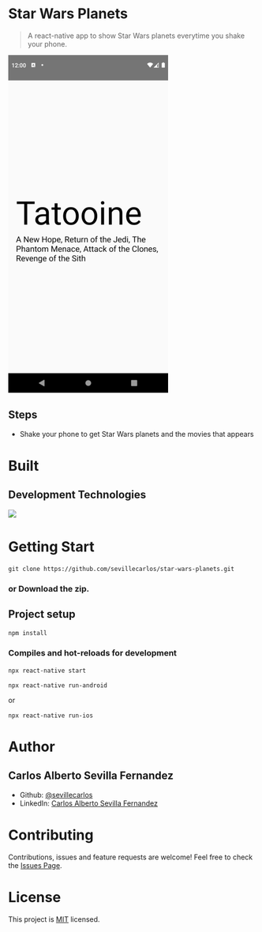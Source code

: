 # Star Wars Planets
> A react-native app to show Star Wars planets everytime you shake your phone.

![Star-Wars-Planet-Image!](/assets/img/app-image.png "Star Wars Planet Image")

## Steps
* Shake your phone to get Star Wars planets and the movies that appears

# Built
## Development Technologies
![](https://img.shields.io/badge/Mobile-React-Native-blue)

# Getting Start
```
git clone https://github.com/sevillecarlos/star-wars-planets.git
```
### or Download the zip.
## Project setup
```
npm install
```
### Compiles and hot-reloads for development
```
npx react-native start
```
```
npx react-native run-android
```
or 
```
npx react-native run-ios
```


# Author
## Carlos Alberto Sevilla Fernandez
* Github: [@sevillecarlos](https://github.com/sevillecarlos)
* LinkedIn: [Carlos Alberto Sevilla Fernandez](https://github.com/sevillecarlos)

# Contributing
Contributions, issues and feature requests are welcome!
Feel free to check the [Issues Page](https://github.com/sevillecarlos/star-wars-planets/issues).

# License
This project is [MIT](https://opensource.org/licenses/MIT) licensed.



